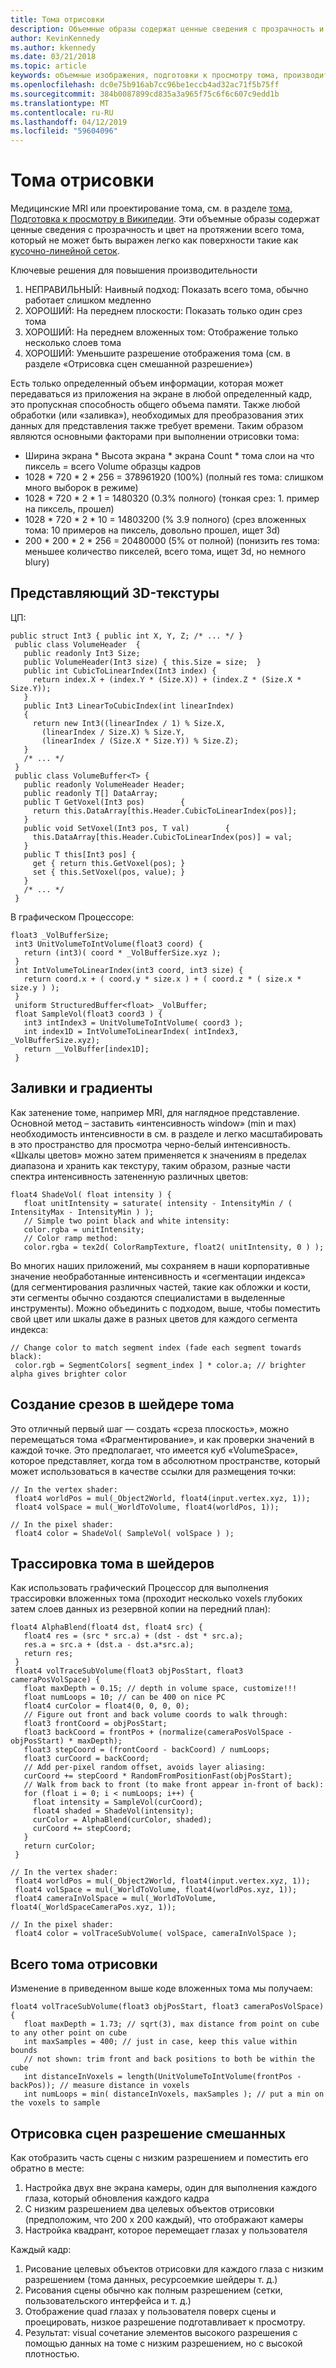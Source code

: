 ```yaml
---
title: Тома отрисовки
description: Объемные образы содержат ценные сведения с прозрачность и цвет на протяжении всего тома, не могут быть легко выражены как поверхности. Узнайте, как эффективно визуализировать объемные изображения в Windows Mixed Reality.
author: KevinKennedy
ms.author: kkennedy
ms.date: 03/21/2018
ms.topic: article
keywords: объемные изображения, подготовки к просмотру тома, производительности, смешанной реальности
ms.openlocfilehash: dc0e75b916ab7cc96be1eccb4ad32ac71f5b75ff
ms.sourcegitcommit: 384b0087899cd835a3a965f75c6f6c607c9edd1b
ms.translationtype: MT
ms.contentlocale: ru-RU
ms.lasthandoff: 04/12/2019
ms.locfileid: "59604096"
---
```

# <a name="volume-rendering"></a>Тома отрисовки

Медицинские MRI или проектирование тома, см. в разделе [тома, Подготовка к просмотру в Википедии](https://en.wikipedia.org/wiki/Volume_rendering). Эти объемные образы содержат ценные сведения с прозрачность и цвет на протяжении всего тома, который не может быть выражен легко как поверхности такие как [кусочно-линейной сеток](https://en.wikipedia.org/wiki/Polygon_mesh).

Ключевые решения для повышения производительности
1. НЕПРАВИЛЬНЫЙ: Наивный подход: Показать всего тома, обычно работает слишком медленно
2. ХОРОШИЙ: На переднем плоскости: Показать только один срез тома
3. ХОРОШИЙ: На переднем вложенных том: Отображение только несколько слоев тома
4. ХОРОШИЙ: Уменьшите разрешение отображения тома (см. в разделе «Отрисовка сцен смешанной разрешение»)

Есть только определенный объем информации, которая может передаваться из приложения на экране в любой определенный кадр, это пропускная способность общего объема памяти. Также любой обработки (или «заливка»), необходимых для преобразования этих данных для представления также требует времени. Таким образом являются основными факторами при выполнении отрисовки тома:
* Ширина экрана * Высота экрана * экрана Count * тома слои на что пиксель = всего Volume образцы кадров
* 1028 * 720 * 2 * 256 = 378961920 (100%) (полный res тома: слишком много выборок в режиме)
* 1028 * 720 * 2 * 1 = 1480320 (0.3% полного) (тонкая срез: 1. пример на пиксель, прошел)
* 1028 * 720 * 2 * 10 = 14803200 (% 3.9 полного) (срез вложенных тома: 10 примеров на пиксель, довольно прошел, ищет 3d)
* 200 * 200 * 2 * 256 = 20480000 (5% от полной) (понизить res тома: меньшее количество пикселей, всего тома, ищет 3d, но немного blury)

## <a name="representing-3d-textures"></a>Представляющий 3D-текстуры

ЦП:

```
public struct Int3 { public int X, Y, Z; /* ... */ }
 public class VolumeHeader  {
   public readonly Int3 Size;
   public VolumeHeader(Int3 size) { this.Size = size;  }
   public int CubicToLinearIndex(Int3 index) {
     return index.X + (index.Y * (Size.X)) + (index.Z * (Size.X * Size.Y));
   }
   public Int3 LinearToCubicIndex(int linearIndex)
   {
     return new Int3((linearIndex / 1) % Size.X,
       (linearIndex / Size.X) % Size.Y,
       (linearIndex / (Size.X * Size.Y)) % Size.Z);
   }
   /* ... */
 }
 public class VolumeBuffer<T> {
   public readonly VolumeHeader Header;
   public readonly T[] DataArray;
   public T GetVoxel(Int3 pos)        {
     return this.DataArray[this.Header.CubicToLinearIndex(pos)];
   }
   public void SetVoxel(Int3 pos, T val)        {
     this.DataArray[this.Header.CubicToLinearIndex(pos)] = val;
   }
   public T this[Int3 pos] {
     get { return this.GetVoxel(pos); }
     set { this.SetVoxel(pos, value); }
   }
   /* ... */
 }
```

В графическом Процессоре:

```
float3 _VolBufferSize;
 int3 UnitVolumeToIntVolume(float3 coord) {
   return (int3)( coord * _VolBufferSize.xyz );
 }
 int IntVolumeToLinearIndex(int3 coord, int3 size) {
   return coord.x + ( coord.y * size.x ) + ( coord.z * ( size.x * size.y ) );
 }
 uniform StructuredBuffer<float> _VolBuffer;
 float SampleVol(float3 coord3 ) {
   int3 intIndex3 = UnitVolumeToIntVolume( coord3 );
   int index1D = IntVolumeToLinearIndex( intIndex3, _VolBufferSize.xyz);
   return __VolBuffer[index1D];
 }
```

## <a name="shading-and-gradients"></a>Заливки и градиенты

Как затенение томе, например MRI, для наглядное представление. Основной метод – заставить «интенсивность window» (min и max) необходимость интенсивности в см. в разделе и легко масштабировать в это пространство для просмотра черно-белый интенсивность. «Шкалы цветов» можно затем применяется к значениям в пределах диапазона и хранить как текстуру, таким образом, разные части спектра интенсивность затененную различных цветов:

```
float4 ShadeVol( float intensity ) {
   float unitIntensity = saturate( intensity - IntensityMin / ( IntensityMax - IntensityMin ) );
   // Simple two point black and white intensity:
   color.rgba = unitIntensity;
   // Color ramp method:
   color.rgba = tex2d( ColorRampTexture, float2( unitIntensity, 0 ) );
```

Во многих наших приложений, мы сохраняем в наши корпоративные значение необработанные интенсивность и «сегментации индекса» (для сегментирования различных частей, такие как обложки и кости, эти сегменты обычно создаются специалистами в выделенные инструменты). Можно объединить с подходом, выше, чтобы поместить свой цвет или шкалы даже в разных цветов для каждого сегмента индекса:

```
// Change color to match segment index (fade each segment towards black):
 color.rgb = SegmentColors[ segment_index ] * color.a; // brighter alpha gives brighter color
```

## <a name="volume-slicing-in-a-shader"></a>Создание срезов в шейдере тома

Это отличный первый шаг — создать «среза плоскость», можно перемещаться тома «Фрагментирование», и как проверки значений в каждой точке. Это предполагает, что имеется куб «VolumeSpace», которое представляет, когда том в абсолютном пространстве, который может использоваться в качестве ссылки для размещения точки:

```
// In the vertex shader:
 float4 worldPos = mul(_Object2World, float4(input.vertex.xyz, 1));
 float4 volSpace = mul(_WorldToVolume, float4(worldPos, 1));
```

```
// In the pixel shader:
 float4 color = ShadeVol( SampleVol( volSpace ) );
```

## <a name="volume-tracing-in-shaders"></a>Трассировка тома в шейдеров

Как использовать графический Процессор для выполнения трассировки вложенных тома (проходит несколько voxels глубоких затем слоев данных из резервной копии на передний план):

```
float4 AlphaBlend(float4 dst, float4 src) {
   float4 res = (src * src.a) + (dst - dst * src.a);
   res.a = src.a + (dst.a - dst.a*src.a);
   return res;
 }
 float4 volTraceSubVolume(float3 objPosStart, float3 cameraPosVolSpace) {
   float maxDepth = 0.15; // depth in volume space, customize!!!
   float numLoops = 10; // can be 400 on nice PC
   float4 curColor = float4(0, 0, 0, 0);
   // Figure out front and back volume coords to walk through:
   float3 frontCoord = objPosStart;
   float3 backCoord = frontPos + (normalize(cameraPosVolSpace - objPosStart) * maxDepth);
   float3 stepCoord = (frontCoord - backCoord) / numLoops;
   float3 curCoord = backCoord;
   // Add per-pixel random offset, avoids layer aliasing:
   curCoord += stepCoord * RandomFromPositionFast(objPosStart);
   // Walk from back to front (to make front appear in-front of back):
   for (float i = 0; i < numLoops; i++) {
     float intensity = SampleVol(curCoord);
     float4 shaded = ShadeVol(intensity);
     curColor = AlphaBlend(curColor, shaded);
     curCoord += stepCoord;
   }
   return curColor;
 }
```

```
// In the vertex shader:
 float4 worldPos = mul(_Object2World, float4(input.vertex.xyz, 1));
 float4 volSpace = mul(_WorldToVolume, float4(worldPos.xyz, 1));
 float4 cameraInVolSpace = mul(_WorldToVolume, float4(_WorldSpaceCameraPos.xyz, 1));
```

```
// In the pixel shader:
 float4 color = volTraceSubVolume( volSpace, cameraInVolSpace );
```

## <a name="whole-volume-rendering"></a>Всего тома отрисовки

Изменение в приведенном выше коде вложенных тома мы получаем:

```
float4 volTraceSubVolume(float3 objPosStart, float3 cameraPosVolSpace) {
   float maxDepth = 1.73; // sqrt(3), max distance from point on cube to any other point on cube
   int maxSamples = 400; // just in case, keep this value within bounds
   // not shown: trim front and back positions to both be within the cube
   int distanceInVoxels = length(UnitVolumeToIntVolume(frontPos - backPos)); // measure distance in voxels
   int numLoops = min( distanceInVoxels, maxSamples ); // put a min on the voxels to sample
```

## <a name="mixed-resolution-scene-rendering"></a>Отрисовка сцен разрешение смешанных

Как отобразить часть сцены с низким разрешением и поместить его обратно в месте:
1. Настройка двух вне экрана камеры, один для выполнения каждого глаза, который обновления каждого кадра
2. С низким разрешением два целевых объектов отрисовки (предположим, что 200 x 200 каждый), что отображают камеры
3. Настройка квадрант, которое перемещает глазах у пользователя

Каждый кадр:
1. Рисование целевых объектов отрисовки для каждого глаза с низким разрешением (тома данных, ресурсоемкие шейдеры т. д.)
2. Рисования сцены обычно как полным разрешением (сетки, пользовательского интерфейса и т. д.)
3. Отображение quad глазах у пользователя поверх сцены и проецировать, низкое разрешение подготавливает к просмотру.
4. Результат: visual сочетание элементов высокого разрешения с помощью данных на томе с низким разрешением, но с высокой плотностью.
